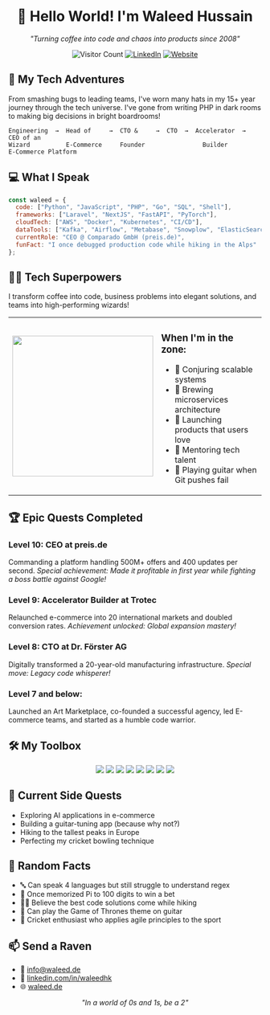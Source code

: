 # <div align="center">👋 Hello World! I'm Waleed Hussain</div>

<div align="center">
  
  *"Turning coffee into code and chaos into products since 2008"*
  
  ![Visitor Count](https://visitor-badge.laobi.icu/badge?page_id=waleedhkhan.waleedhkhan)
  [![LinkedIn](https://img.shields.io/badge/LinkedIn-Connect-blue?style=flat&logo=linkedin)](https://linkedin.com/in/waleedhk/)
  [![Website](https://img.shields.io/badge/Website-Visit-brightgreen?style=flat&logo=safari)](https://waleed.de)

</div>

## 🚀 My Tech Adventures

From smashing bugs to leading teams, I've worn many hats in my 15+ year journey through the tech universe. I've gone from writing PHP in dark rooms to making big decisions in bright boardrooms!

```
Engineering  →  Head of     →  CTO &     →  CTO  →  Accelerator  →  CEO of an
Wizard          E-Commerce     Founder                Builder        E-Commerce Platform
```

## 💻 What I Speak
```javascript
const waleed = {
  code: ["Python", "JavaScript", "PHP", "Go", "SQL", "Shell"],
  frameworks: ["Laravel", "NextJS", "FastAPI", "PyTorch"],
  cloudTech: ["AWS", "Docker", "Kubernetes", "CI/CD"],
  dataTools: ["Kafka", "Airflow", "Metabase", "Snowplow", "ElasticSearch"],
  currentRole: "CEO @ Comparado GmbH (preis.de)",
  funFact: "I once debugged production code while hiking in the Alps"
};
```

## 🧙‍♂️ Tech Superpowers

I transform coffee into code, business problems into elegant solutions, and teams into high-performing wizards!

<table>
  <tr>
    <td>
      <img src="https://media.giphy.com/media/13HgwGsXF0aiGY/giphy.gif" width="280" />
    </td>
    <td>
      <h3>When I'm in the zone:</h3>
      <ul>
        <li>🔮 Conjuring scalable systems</li>
        <li>🧪 Brewing microservices architecture</li>
        <li>🚀 Launching products that users love</li>
        <li>🧠 Mentoring tech talent</li>
        <li>🎸 Playing guitar when Git pushes fail</li>
      </ul>
    </td>
  </tr>
</table>

## 🏆 Epic Quests Completed

### Level 10: CEO at preis.de
Commanding a platform handling 500M+ offers and 400 updates per second. 
*Special achievement: Made it profitable in first year while fighting a boss battle against Google!*

### Level 9: Accelerator Builder at Trotec
Relaunched e-commerce into 20 international markets and doubled conversion rates.
*Achievement unlocked: Global expansion mastery!*

### Level 8: CTO at Dr. Förster AG
Digitally transformed a 20-year-old manufacturing infrastructure.
*Special move: Legacy code whisperer!*

### Level 7 and below:
Launched an Art Marketplace, co-founded a successful agency, led E-commerce teams, and started as a humble code warrior.

## 🛠️ My Toolbox

<div align="center">
  <img src="https://img.shields.io/badge/AWS-%23FF9900.svg?style=for-the-badge&logo=amazon-aws&logoColor=white" />
  <img src="https://img.shields.io/badge/python-3670A0?style=for-the-badge&logo=python&logoColor=ffdd54" />
  <img src="https://img.shields.io/badge/javascript-%23323330.svg?style=for-the-badge&logo=javascript&logoColor=%23F7DF1E" />
  <img src="https://img.shields.io/badge/php-%23777BB4.svg?style=for-the-badge&logo=php&logoColor=white" />
  <img src="https://img.shields.io/badge/go-%2300ADD8.svg?style=for-the-badge&logo=go&logoColor=white" />
  <img src="https://img.shields.io/badge/kafka-%23231F20.svg?style=for-the-badge&logo=apache-kafka&logoColor=white" />
  <img src="https://img.shields.io/badge/docker-%230db7ed.svg?style=for-the-badge&logo=docker&logoColor=white" />
  <img src="https://img.shields.io/badge/kubernetes-%23326ce5.svg?style=for-the-badge&logo=kubernetes&logoColor=white" />
</div>

## 🌱 Current Side Quests

- Exploring AI applications in e-commerce
- Building a guitar-tuning app (because why not?)
- Hiking to the tallest peaks in Europe
- Perfecting my cricket bowling technique

## 💬 Random Facts

- 🔤 Can speak 4 languages but still struggle to understand regex
- 🧠 Once memorized Pi to 100 digits to win a bet
- 🧗‍♂️ Believe the best code solutions come while hiking
- 🎸 Can play the Game of Thrones theme on guitar
- 🏏 Cricket enthusiast who applies agile principles to the sport

## 📫 Send a Raven

- 💌 [info@waleed.de](mailto:info@waleed.de)
- 🔗 [linkedin.com/in/waleedhk](https://linkedin.com/in/waleedhk/)
- 🌐 [waleed.de](https://waleed.de)

<div align="center">
  
  *"In a world of 0s and 1s, be a 2"*
  
</div>

<!-- Yes, I scrolled all the way down here to see if there were any Easter eggs. Here's a cookie for your effort: 🍪 -->
